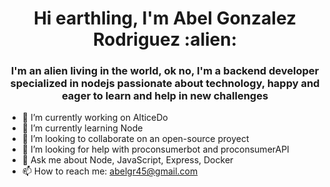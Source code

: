 <h1 align="center"> Hi earthling, I'm Abel Gonzalez Rodriguez :alien:  </h1>
<h3 align="center">I'm an alien living in the world, ok no, I'm a backend developer specialized in nodejs passionate about technology, happy and eager to learn and help in new challenges</h3>

<!--
**abelgonzalezr/abelgonzalezr** is a ✨ _special_ ✨ repository because its `README.md` (this file) appears on your GitHub profile.-->


- 🔭 I’m currently working on AlticeDo
- 🌱 I’m currently learning Node
- 👯 I’m looking to collaborate on an open-source proyect
- 🤔 I’m looking for help with proconsumerbot and proconsumerAPI
- 💬 Ask me about Node, JavaScript, Express, Docker
- 📫 How to reach me: abelgr45@gmail.com

